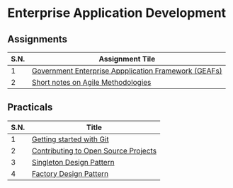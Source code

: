 # Enterprise Application Development

## Assignments

| S.N. | Assignment Tile |
| --- | --- |
| 1 | [Government Enterprise Appplication Framework (GEAFs)] |
| 2 | [Short notes on Agile Methodologies] |

[Government Enterprise Appplication Framework (GEAFs)]:https://github.com/IamDiwash/EAD/blob/main/Assignments/Assignment1.md
[Short notes on Agile Methodologies]:https://github.com/IamDiwash/EAD/blob/main/Assignments/Assignment2.md

## Practicals

| S.N. | Title |
| --- | --- |
| 1 | [Getting started with Git] |
| 2 | [Contributing to Open Source Projects] |
| 3 | [Singleton Design Pattern] |
| 4 | [Factory Design Pattern] |

[Getting started with Git]:https://github.com/IamDiwash/EAD/blob/main/Practicals/Lab1/Getting%20started%20with%20Git.md
[Contributing to Open Source Projects]:https://github.com/IamDiwash/EAD/blob/main/Practicals/Lab2/Contributing%20to%20Projects.md
[Singleton Design Pattern]:https://github.com/IamDiwash/EAD/tree/main/Practicals/Lab3
[Factory Design Pattern]:https://github.com/IamDiwash/EAD/tree/main/Practicals/Lab4
